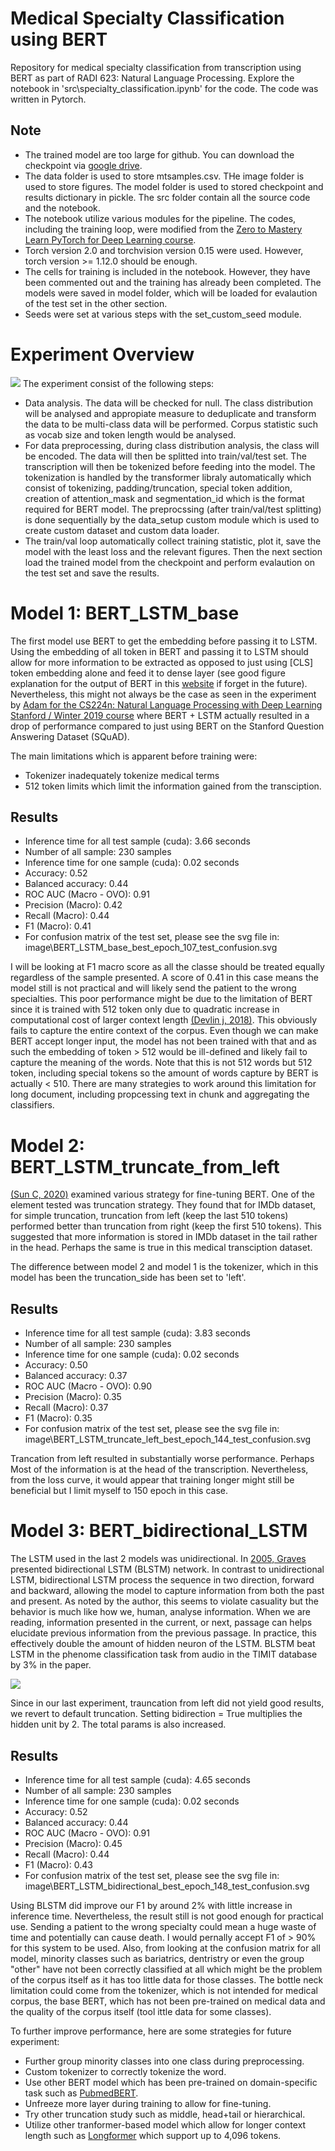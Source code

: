 # Medical Specialty Classification using BERT
Repository for medical specialty classification from transcription using BERT as part of RADI 623: Natural Language Processing. Explore the notebook in 'src\specialty_classification.ipynb' for the code. The code was written in Pytorch. 

## Note
- The trained model are too large for github. You can download the checkpoint via [google drive](https://drive.google.com/drive/folders/1NM78-nTTuuaP57IL1Pequwz_cNzy-pI1?usp=sharing).
- The data folder is used to store mtsamples.csv. THe image folder is used to store figures. The model folder is used to stored checkpoint and results dictionary in pickle. The src folder contain all the source code and the notebook.
- The notebook utilize various modules for the pipeline. The codes, including the training loop, were modified from the 
[Zero to Mastery Learn PyTorch for Deep Learning course](www.learnpytorch.io).
- Torch version 2.0 and torchvision version 0.15 were used. However, torch version >= 1.12.0 should be enough.
- The cells for training is included in the notebook. However, they have been commented out and the training has already been completed. The models were saved in model folder, which will be loaded for evalaution of the test set in the other section. 
- Seeds were set at various steps with the set_custom_seed module.

# Experiment Overview
![](/image/block_diagram.jpg)
The experiment consist of the following steps:
- Data analysis. The data will be checked for null. The class distribution will be analysed and appropiate measure to deduplicate and transform the data to be multi-class data will be performed. Corpus statistic such as vocab size and token length would be analysed.
- For data preprocessing, during class distribution analysis, the class will be encoded. The data will then be splitted into train/val/test set. The transcription will then be tokenized before feeding into the model. The tokenization is handled by the transformer libraly automatically which consist of tokenizing, padding/truncation, special token addition, creation of attention_mask and segmentation_id which is the format required for BERT model. The preprocssing (after train/val/test splitting) is done sequentially by the data_setup custom module which is used to create custom dataset and custom data loader.
- The train/val loop automatically collect training statistic, plot it, save the model with the least loss and the relevant figures. Then the next section load the trained model from the checkpoint and perform evalaution on the test set and save the results.


# Model 1: BERT_LSTM_base
The first model use BERT to get the embedding before passing it to LSTM. Using the embedding of all token in BERT and passing it to LSTM should allow for more information to be extracted as opposed to just using [CLS] token embedding alone and feed it to dense layer (see good figure explanation for the output of BERT in this [website](https://towardsdatascience.com/text-classification-with-bert-in-pytorch-887965e5820f) if forget in the future). Nevertheless, this might not always be the case as seen in the experiment by [Adam for the CS224n: Natural Language Processing with Deep Learning Stanford / Winter 2019 course](https://web.stanford.edu/class/archive/cs/cs224n/cs224n.1194/reports/default/15718571.pdf) where BERT + LSTM actually resulted in a drop of performance compared to just using BERT on the Stanford Question Answering Dataset (SQuAD).

The main limitations which is apparent before training were:
- Tokenizer inadequately tokenize medical terms
- 512 token limits which limit the information gained from the transciption. <br>

## Results 
- Inference time for all test sample (cuda): 3.66 seconds <br>
- Number of all sample: 230 samples<br>
- Inference time for one sample (cuda): 0.02 seconds<br>
- Accuracy: 0.52<br>
- Balanced accuracy: 0.44<br>
- ROC AUC (Macro - OVO): 0.91<br>
- Precision (Macro): 0.42<br>
- Recall (Macro): 0.44<br>
- F1 (Macro): 0.41<br>
- For confusion matrix of the test set, please see the svg file in: image\BERT_LSTM_base_best_epoch_107_test_confusion.svg


I will be looking at F1 macro score as all the classe should be treated equally regardless of the sample presented. A score of 0.41 in this case means the model still is not practical and will likely send the patient to the wrong specialties. This poor performance might be due to the limitation of BERT since it is trained with 512 token only due to quadratic increase in computational cost of larger context length [(Devlin j, 2018)](https://arxiv.org/abs/1810.04805). This obviously fails to capture the entire context of the corpus. Even though we can make BERT accept longer input, the model has not been trained with that and as such the embedding of token > 512 would be ill-defined and likely fail to capture the meaning of the words. Note that this is not 512 words but 512 token, including special tokens so the amount of words capture by BERT is actually < 510. There are many strategies to work around this limitation for long document, including propcessing text in chunk and aggregating the classifiers.

# Model 2: BERT_LSTM_truncate_from_left
[(Sun C, 2020)](https://arxiv.org/pdf/1905.05583.pdf) examined various strategy for fine-tuning BERT. One of the element tested was truncation strategy. They found that for IMDb dataset, for simple truncation, truncation from left (keep the last 510 tokens) performed better than truncation from right (keep the first 510 tokens). This suggested that more information is stored in IMDb dataset in the tail rather in the head. Perhaps the same is true in this medical transciption dataset. 

The difference between model 2 and model 1 is the tokenizer, which in this model has been the truncation_side has been set to 'left'.

## Results 
- Inference time for all test sample (cuda): 3.83 seconds
- Number of all sample: 230 samples
- Inference time for one sample (cuda): 0.02 seconds
- Accuracy: 0.50
- Balanced accuracy: 0.37
- ROC AUC (Macro - OVO): 0.90
- Precision (Macro): 0.35
- Recall (Macro): 0.37
- F1 (Macro): 0.35
- For confusion matrix of the test set, please see the svg file in: image\BERT_LSTM_truncate_left_best_epoch_144_test_confusion.svg

Trancation from left resulted in substantially worse performance. Perhaps Most of the information is at the head of the transcription. Nevertheless, from the loss curve, it would appear that training longer might still be beneficial but I limit myself to 150 epoch in this case.

# Model 3: BERT_bidirectional_LSTM
The LSTM used in the last 2 models was unidirectional. In [2005, Graves](https://www.cs.toronto.edu/~graves/ijcnn_2005.pdf) presented bidirectional LSTM (BLSTM) network. In contrast to unidirectional LSTM, bidirectional LSTM process the sequence in two direction, forward and backward, allowing the model to capture information from both the past and present. As noted by the author, this seems to violate casuality but the behavior is much like how we, human, analyse information. When we are reading, information presented in the current, or next, passage can helps elucidate previous information from the previous passage. In practice, this effectively double the amount of hidden neuron of the LSTM. BLSTM beat LSTM in the phenome classification task from audio in the TIMIT database by 3% in the paper. <br>

![](image/bidirectional_LSTM.png)

Since in our last experiment, trauncation from left did not yield good results, we revert to default truncation. Setting bidirection = True multiplies the hidden unit by 2. The total params is also increased.

## Results 
- Inference time for all test sample (cuda): 4.65 seconds
- Number of all sample: 230 samples
- Inference time for one sample (cuda): 0.02 seconds
- Accuracy: 0.52
- Balanced accuracy: 0.44
- ROC AUC (Macro - OVO): 0.91
- Precision (Macro): 0.45
- Recall (Macro): 0.44
- F1 (Macro): 0.43
- For confusion matrix of the test set, please see the svg file in: image\BERT_LSTM_bidirectional_best_epoch_148_test_confusion.svg

Using BLSTM did improve our F1 by around 2% with little increase in inference time. Nevertheless, the result still is not good enough for practical use. Sending a patient to the wrong specialty could mean a huge waste of time and potentially can cause death. I would pernally accept F1 of > 90% for this system to be used. Also, from looking at the confusion matrix for all model, minority classes such as bariatrics, dentristry or even the group "other" have not been correctly classified at all which might be the problem of the corpus itself as it has too little data for those classes. The bottle neck limitation could come from the tokenizer, which is not intended for medical corpus, the base BERT, which has not been pre-trained on medical data and the quality of the corpus itself (tool ittle data for some classes).

To further improve performance, here are some strategies for future experiment:
- Further group minority classes into one class during preprocessing.
- Custom tokenizer to correctly tokenize the word.
- Use other BERT model which has been pre-trained on domain-specific task such as [PubmedBERT](https://arxiv.org/pdf/2007.15779.pdf).
- Unfreeze more layer during training to allow for fine-tuning.
- Try other truncation study such as middle, head+tail or hierarchical.
- Utilize other tranformer-based model which allow for longer context length such as [Longformer](https://arxiv.org/pdf/2004.05150.pdf) which support up to 4,096 tokens.


